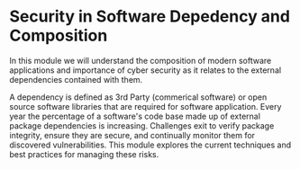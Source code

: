 # Security in Software Depedency and Composition

In this module we will understand the composition of modern software applications and importance of cyber security as it relates to the external dependencies contained with them.  

A dependency is defined as 3rd Party (commerical software)
or open source software libraries that are required for software application.  Every year the percentage of a software's code base made up of external package dependencies is increasing.  Challenges exit to verify package integrity, ensure they are secure, and continually monitor them for discovered vulnerabilities.  This module explores the current techniques and best practices for managing these risks.